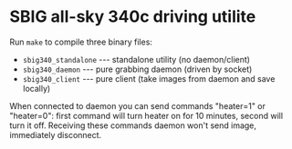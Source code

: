 SBIG all-sky 340c driving utilite
===============================

Run `make` to compile three binary files:

* `sbig340_standalone` --- standalone utility (no daemon/client)
* `sbig340_daemon` --- pure grabbing daemon (driven by socket)
* `sbig340_client` --- pure client (take images from daemon and save locally)

When connected to daemon you can send commands "heater=1" or "heater=0":
first command will turn heater on for 10 minutes, second will turn it off.
Receiving these commands daemon won't send image, immediately disconnect.
